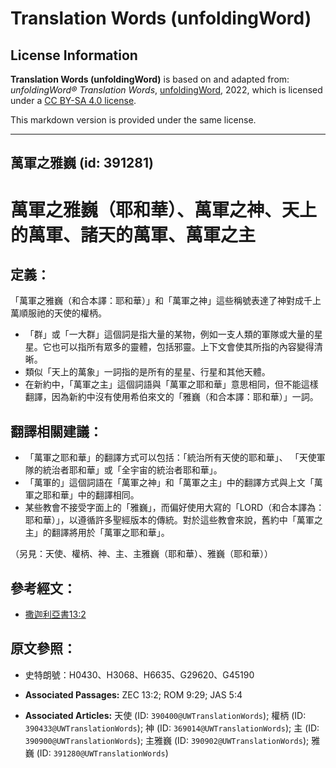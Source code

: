 # Translation Words (unfoldingWord)

## License Information

**Translation Words (unfoldingWord)** is based on and adapted from: _unfoldingWord® Translation Words_, [unfoldingWord](https://unfoldingword.org/utw), 2022, which is licensed under a [CC BY-SA 4.0 license](https://creativecommons.org/licenses/by-sa/4.0/legalcode.en).

This markdown version is provided under the same license.



--------------------------------

## 萬軍之雅巍 (id: 391281)

萬軍之雅巍（耶和華）、萬軍之神、天上的萬軍、諸天的萬軍、萬軍之主
================================

定義：
---

「萬軍之雅巍（和合本譯：耶和華）」和「萬軍之神」這些稱號表達了神對成千上萬順服祂的天使的權柄。

* 「群」或「一大群」這個詞是指大量的某物，例如一支人類的軍隊或大量的星星。它也可以指所有眾多的靈體，包括邪靈。上下文會使其所指的內容變得清晰。
* 類似「天上的萬象」一詞指的是所有的星星、行星和其他天體。
* 在新約中，「萬軍之主」這個詞語與「萬軍之耶和華」意思相同，但不能這樣翻譯，因為新約中沒有使用希伯來文的「雅巍（和合本譯：耶和華）」一詞。

翻譯相關建議：
-------

* 「萬軍之耶和華」的翻譯方式可以包括：「統治所有天使的耶和華」、 「天使軍隊的統治者耶和華」或「全宇宙的統治者耶和華」。
* 「萬軍的」這個詞語在「萬軍之神」和「萬軍之主」中的翻譯方式與上文「萬軍之耶和華」中的翻譯相同。
* 某些教會不接受字面上的「雅巍」，而偏好使用大寫的「LORD（和合本譯為：耶和華）」，以遵循許多聖經版本的傳統。對於這些教會來說，舊約中「萬軍之主」的翻譯將用於「萬軍之耶和華」。

（另見：天使、權柄、神、主、主雅巍（耶和華）、雅巍（耶和華））

參考經文：
-----

* [撒迦利亞書13:2](https://ref.ly/Zech13:2)

原文參照：
-----

* 史特朗號：H0430、H3068、H6635、G29620、G45190

* **Associated Passages:** ZEC 13:2; ROM 9:29; JAS 5:4
* **Associated Articles:** 天使 (ID: `390400@UWTranslationWords`); 權柄 (ID: `390433@UWTranslationWords`); 神 (ID: `369014@UWTranslationWords`); 主 (ID: `390900@UWTranslationWords`); 主雅巍 (ID: `390902@UWTranslationWords`); 雅巍 (ID: `391280@UWTranslationWords`)

